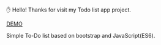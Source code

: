 ✋ Hello! Thanks for visit my Todo list app project.

<a href="https://dawidow.github.io/todo-list-bootstrap/">DEMO</a>

Simple To-Do list based on bootstrap and JavaScript(ES6).